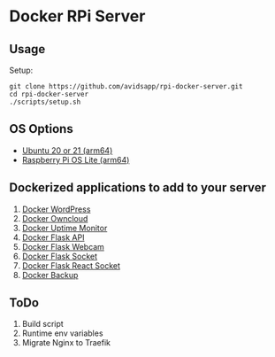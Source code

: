 # Docker RPi Server

## Usage

Setup:
```
git clone https://github.com/avidsapp/rpi-docker-server.git
cd rpi-docker-server
./scripts/setup.sh
```

## OS Options
- [Ubuntu 20 or 21 (arm64)](https://github.com/avidsapp/rpi-docker-server/blob/master/UBUNTU.md)
- [Raspberry Pi OS Lite (arm64)](https://github.com/avidsapp/rpi-docker-server/blob/master/RASPIOS.md)

## Dockerized applications to add to your server
1. [Docker WordPress](https://github.com/avidsapp/docker-wordpress.git)
1. [Docker Owncloud](https://github.com/avidsapp/docker-owncloud.git)
1. [Docker Uptime Monitor](https://github.com/avidsapp/docker-uptime-monitor.git)
1. [Docker Flask API](https://github.com/avidsapp/docker-flask-api.git)
1. [Docker Flask Webcam](https://github.com/avidsapp/docker-flask-webcam.git)
1. [Docker Flask Socket](https://github.com/avidsapp/docker-flask-react.git)
1. [Docker Flask React Socket](https://github.com/avidsapp/docker-flask-react-socket.git)
1. [Docker Backup](https://github.com/offen/docker-volume-backup)

## ToDo
1. Build script
1. Runtime env variables
1. Migrate Nginx to Traefik
